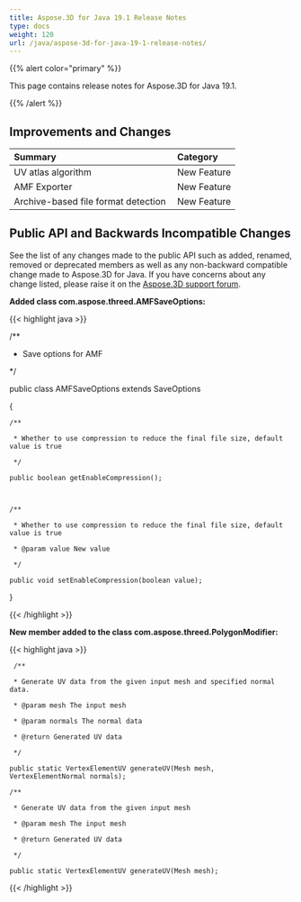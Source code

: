 ```yaml
---
title: Aspose.3D for Java 19.1 Release Notes
type: docs
weight: 120
url: /java/aspose-3d-for-java-19-1-release-notes/
---
```


{{% alert color="primary" %}} 

This page contains release notes for Aspose.3D for Java 19.1.

{{% /alert %}} 
## **Improvements and Changes**

|**Summary**|**Category**|
| :- | :- |
|UV atlas algorithm|New Feature|
|AMF Exporter|New Feature|
|Archive-based file format detection |New Feature|

## **Public API and Backwards Incompatible Changes**
See the list of any changes made to the public API such as added, renamed, removed or deprecated members as well as any non-backward compatible change made to Aspose.3D for Java. If you have concerns about any change listed, please raise it on the [Aspose.3D support forum](https://forum.aspose.com/c/3d).

**Added class com.aspose.threed.AMFSaveOptions:**

{{< highlight java >}}

 /**

 * Save options for AMF

 */

public class AMFSaveOptions extends SaveOptions

{ 



    /**

     * Whether to use compression to reduce the final file size, default value is true

     */

    public boolean getEnableCompression();



    /**

     * Whether to use compression to reduce the final file size, default value is true

     * @param value New value

     */

    public void setEnableCompression(boolean value);

}

{{< /highlight >}}

**New member added to the class com.aspose.threed.PolygonModifier:**

{{< highlight java >}}

     /**

     * Generate UV data from the given input mesh and specified normal data.

     * @param mesh The input mesh

     * @param normals The normal data

     * @return Generated UV data

     */

    public static VertexElementUV generateUV(Mesh mesh, VertexElementNormal normals);

    /**

     * Generate UV data from the given input mesh

     * @param mesh The input mesh

     * @return Generated UV data

     */

    public static VertexElementUV generateUV(Mesh mesh);

{{< /highlight >}}




